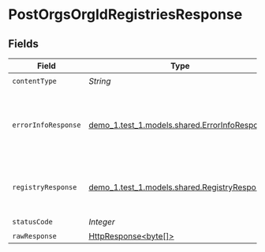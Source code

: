 # PostOrgsOrgIdRegistriesResponse


## Fields

| Field                                                                                                                    | Type                                                                                                                     | Required                                                                                                                 | Description                                                                                                              |
| ------------------------------------------------------------------------------------------------------------------------ | ------------------------------------------------------------------------------------------------------------------------ | ------------------------------------------------------------------------------------------------------------------------ | ------------------------------------------------------------------------------------------------------------------------ |
| `contentType`                                                                                                            | *String*                                                                                                                 | :heavy_check_mark:                                                                                                       | N/A                                                                                                                      |
| `errorInfoResponse`                                                                                                      | [demo_1.test_1.models.shared.ErrorInfoResponse](../../models/shared/ErrorInfoResponse.md)                                | :heavy_minus_sign:                                                                                                       | Request parameters or payload are incomplete or invalid.<br/><br/>                                                       |
| `registryResponse`                                                                                                       | [demo_1.test_1.models.shared.RegistryResponse](../../models/shared/RegistryResponse.md)                                  | :heavy_minus_sign:                                                                                                       | A newly created record details.<br/><br/>                                                                                |
| `statusCode`                                                                                                             | *Integer*                                                                                                                | :heavy_check_mark:                                                                                                       | N/A                                                                                                                      |
| `rawResponse`                                                                                                            | [HttpResponse<byte[]>](https://docs.oracle.com/en/java/javase/11/docs/api/java.net.http/java/net/http/HttpResponse.html) | :heavy_minus_sign:                                                                                                       | N/A                                                                                                                      |